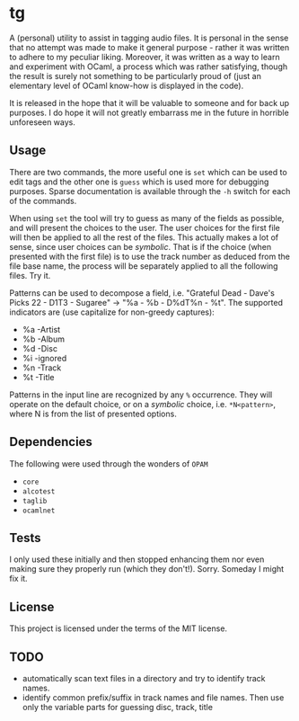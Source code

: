 # tg

A (personal) utility to assist in tagging audio files. It is personal in the sense that no attempt was made to make it general purpose - rather it was written to adhere to my peculiar liking. Moreover, it was written as a way to learn and experiment with OCaml, a process which was rather satisfying, though the result is surely not something to be particularly proud of (just an elementary level of OCaml know-how is displayed in the code).

It is released in the hope that it will be valuable to someone and for back up purposes. I do hope it will not greatly embarrass me in the future in horrible unforeseen ways.

## Usage
There are two commands, the more useful one is ```set``` which can be used to edit tags and the other one is ```guess``` which is used more for debugging purposes. Sparse documentation is available through the ```-h``` switch for each of the commands.

When using ```set``` the tool will try to guess as many of the fields as possible, and will present the choices to the user. The user choices for the first file will then be applied to all the rest of the files. This actually makes a lot of sense, since user choices can be *symbolic*. That is if the choice (when presented with the first file) is to use the track number as deduced from the file base name, the process will be separately applied to all the following files. Try it.

Patterns can be used to decompose a field, i.e. "Grateful Dead - Dave's Picks 22 - D1T3 - Sugaree" -> "%a - %b - D%dT%n - %t". The supported indicators are (use capitalize for non-greedy captures):
* %a -Artist
* %b -Album
* %d -Disc
* %i -ignored
* %n -Track
* %t -Title

Patterns in the input line are recognized by any ```%``` occurrence. They will operate on the default choice, or on a *symbolic* choice, i.e. ```*N<pattern>```, where N is from the list of presented options.

## Dependencies
The following were used through the wonders of ```OPAM```
* ```core```
* ```alcotest```
* ```taglib```
* ``ocamlnet``

## Tests
I only used these initially and then stopped enhancing them nor even making sure they properly run (which they don't!). Sorry. Someday I might fix it.

## License
This project is licensed under the terms of the MIT license.

## TODO
* automatically scan text files in a directory and try to identify track names.
* identify common prefix/suffix in track names and file names. Then use only the variable parts for guessing disc, track, title
